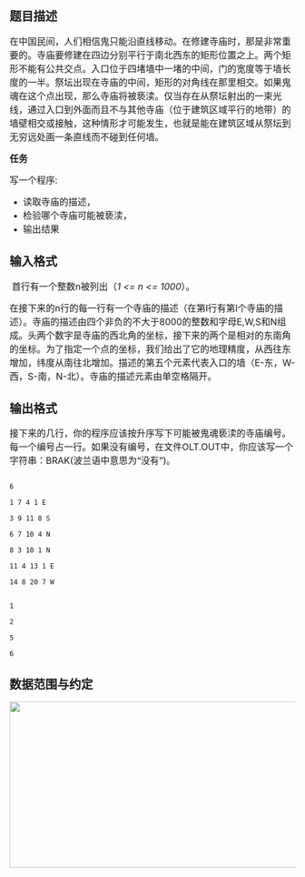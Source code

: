 ## 题目描述

<div>
 <span style="font-size: medium">在中国民间，人们相信鬼只能沿直线移动。在修建寺庙时，那是非常重要的。寺庙要修建在四边分别平行于南北西东的矩形位置之上。两个矩形不能有公共交点。入口位于四堵墙中一堵的中间，门的宽度等于墙长度的一半。祭坛出现在寺庙的中间，矩形的对角线在那里相交。如果鬼魂在这个点出现，那么寺庙将被亵渎。仅当存在从祭坛射出的一束光线，通过入口到外面而且不与其他寺庙（位于建筑区域平行的地带）的墙壁相交或接触，这种情形才可能发生，也就是能在建筑区域从祭坛到无穷远处画一条直线而不碰到任何墙。</span>
</div> 
<div style="margin: auto 0cm">
 <span style="font-size: medium"><b>任务</b></span>
</div> 
<div>
 <span style="font-size: medium">写一个程序:  </span>
</div> 
<ul type="disc"> 
 <li><span style="font-size: medium">读取寺庙的描述， </span></li> 
 <li><span style="font-size: medium">检验哪个寺庙可能被亵渎， </span></li> 
 <li><span style="font-size: medium">输出结果 </span></li> 
</ul>

## 输入格式

<div style="margin: auto 0cm">
  <span style="font-size: medium">首行有一个整数n被列出（<i>1 <= n <= 1000</i>）。</span>
</div> 
<div>
 <span style="font-size: medium">在接下来的n行的每一行有一个寺庙的描述（在第I行有第I个寺庙的描述）。寺庙的描述由四个非负的不大于8000的整数和字母E,W,S和N组成。头两个数字是寺庙的西北角的坐标，接下来的两个是相对的东南角的坐标。为了指定一个点的坐标，我们给出了它的地理精度，从西往东增加，纬度从南往北增加。描述的第五个元素代表入口的墙（E-东，W-西，S-南，N-北）。寺庙的描述元素由单空格隔开。</span>
</div>

## 输出格式

<div>
 <span style="font-size: medium">接下来的几行，你的程序应该按升序写下可能被鬼魂亵渎的寺庙编号。每一个编号占一行。如果没有编号，在文件OLT.OUT中，你应该写一个字符串：BRAK(波兰语中意思为“没有”)。</span>
</div>

```input1
6
1 7 4 1 E
3 9 11 8 S
6 7 10 4 N
8 3 10 1 N
11 4 13 1 E
14 8 20 7 W
```
```output1
1
2
5
6
```
## 数据范围与约定

<p><img height="292" width="606" alt="" src="https://s2.loli.net/2023/08/15/FwBOUPrjc86GDXp.png"></p>

